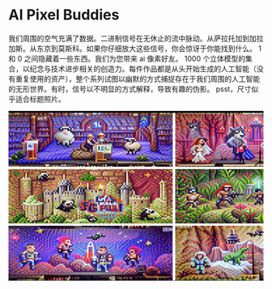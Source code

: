 # AI Pixel Buddies

<p>我们周围的空气充满了数据。二进制信号在无休止的流中脉动。从萨拉托加到加拉加斯。从东京到莫斯科。如果你仔细放大这些信号，你会惊讶于你能找到什么。 1 和 0 之间隐藏着一些东西。我们为您带来 ai 像素好友。 1000 个立体模型的集合，以纪念与技术进步相关的创造力。每件作品都是从头开始生成的人工智能（没有重复使用的资产），整个系列试图以幽默的方式捕捉存在于我们周围的人工智能的无形世界。有时，信号以不明显的方式解释，导致有趣的伪影。 psst，尺寸似乎适合标题照片。
</p>



![sadfrog](sadfrog.png)
